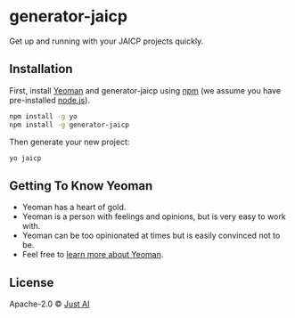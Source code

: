 # generator-jaicp

Get up and running with your JAICP projects quickly.

## Installation

First, install [Yeoman](http://yeoman.io) and generator-jaicp using [npm](https://www.npmjs.com/) (we assume you have pre-installed [node.js](https://nodejs.org/)).

```bash
npm install -g yo
npm install -g generator-jaicp
```

Then generate your new project:

```bash
yo jaicp
```

## Getting To Know Yeoman

* Yeoman has a heart of gold.
* Yeoman is a person with feelings and opinions, but is very easy to work with.
* Yeoman can be too opinionated at times but is easily convinced not to be.
* Feel free to [learn more about Yeoman](http://yeoman.io/).

## License

Apache-2.0 © [Just AI](https://just-ai.com/en/)
